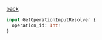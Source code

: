 [back](../../tableOfContent.md)


```graphql
input GetOperationInputResolver {
  operation_id: Int!
}
```
